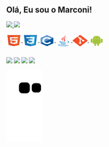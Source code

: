 ## Olá, Eu sou o Marconi!

 <div>
  <a href="https://github.com/MarconiCop">
  <img height="160em" src="https://github-readme-stats.vercel.app/api?username=MarconiCop&show_icons=true&theme=gotham&include_all_commits=true&count_private=true"/>
  <img height="160em" src="https://github-readme-stats.vercel.app/api/top-langs/?username=MarconiCop&layout=compact&langs_count=7&theme=gotham"/>
</div>
  <div style="display: inline_block"><br>
  <img align="center" alt="HTML" height="30" width="40" src="https://raw.githubusercontent.com/devicons/devicon/master/icons/html5/html5-original.svg">
  <img align="center" alt="CSS" height="30" width="40" src="https://raw.githubusercontent.com/devicons/devicon/master/icons/css3/css3-original.svg">
  <img align="center" alt="c" height="30" width="40" src="https://github.com/devicons/devicon/blob/master/icons/c/c-original.svg">
  <img align="center" alt="Java" height="30" width="40" src="https://github.com/devicons/devicon/blob/master/icons/java/java-original.svg">
  <img align="center" alt="Git" height="30" width="40" src="https://github.com/devicons/devicon/blob/master/icons/git/git-original.svg">
  <img align="center" alt="Android" height="30" width="40" src="https://github.com/devicons/devicon/blob/master/icons/android/android-original.svg">

    
   
   
</div>
  
  ##
  
<div> 
  <a href="https://www.instagram.com/marconicop20/" target="_blank"><img src="https://img.shields.io/badge/-Instagram-%23E4405F?style=for-the-badge&logo=instagram&logoColor=white" target="_blank"></a>
 <a href="https://discord.gg/5mumdGWTeJ" target="_blank"><img src="https://img.shields.io/badge/Discord-7289DA?style=for-the-badge&logo=discord&logoColor=white" target="_blank"></a> 
  <a href = "mailto:marconifrancisco015@gmail.com"><img src="https://img.shields.io/badge/-Gmail-%23333?style=for-the-badge&logo=gmail&logoColor=white" target="_blank"></a>
  <a href="https://www.linkedin.com/in/marconi-copati-997863200/" target="_blank"><img src="https://img.shields.io/badge/-LinkedIn-%230077B5?style=for-the-badge&logo=linkedin&logoColor=white" target="_blank"></a> 
 
  ![Snake animation](https://github.com/rafaballerini/rafaballerini/blob/output/github-contribution-grid-snake.svg)
 
</div>
  
  

